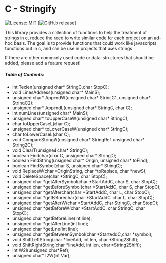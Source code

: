 # C - Stringify

[![License: MIT](https://img.shields.io/badge/License-MIT-blue.svg)](https://opensource.org/licenses/MIT)
[![GitHub release](https://img.shields.io/github/release/barrust/c-utils.svg)]

This library provides a collection of functions to help the treatment of strings in c, reduce the need to write similar code for each project on an ad-hoc basis.  The goal is to provide functions that could work like javascripts functions but in c, and can be use in projects that uses strings

If there are other commonly used code or data-structures that should be added, please add a feature request!

##### Table of Contents:
* int Texlen(unsigned char* StringC,char StopC);
* void LinesAddress(unsigned char* MainS);
* unsigned char* AppendW(unsigned char* StringC1, unsigned char* StringC2);
* unsigned char* AppendL(unsigned char* StringC, char C);
* int numLines(unsigned char* MainS);
* unsigned char* toUpperCaseW(unsigned char* StringC);
* char toUpperCaseL(char C);
* unsigned char* toLowerCaseW(unsigned char* StringC);
* char toLowerCaseL(char C);
* void CompareStringW(unsigned char* StringRef, unsigned char* String2C);
* void ClearT(unsigned char* StringC);
* boolean Findchar(char C, unsigned char* StringC);
* boolean FindString(unsigned char* Origin, unsigned char* toFind);
* boolean FindSymbol(char S, unsigned char* StringC);
* void ReplaceW(char *OriginString, char *toReplace, char *newS);
* void DeleteSpace(char *StringC, char StopC);
* unsigned char *getAfterSymbol(char *StartAddC, char S, char StopC);
* unsigned char *getBeforeSymbol(char *StartAddC, char S, char StopC);
* unsigned char *getAfterchar(char *StartAddC, char L, char StopC);
* unsigned char *getBeforechar(char *StartAddC, char L, char StopC);
* unsigned char *getAfterW(char *StartAddC, char StringC, char StopC);
* unsigned char *getBeforeW(char *StartAddC, char StringC, char StopC);
* unsigned char *getBeforeLine(int line);
* unsigned char *getAfterLine(int line);
* unsigned char *getLine(int line);
* unsigned char *getBetweenSymbol(char *StartAddC,char *symbol);
* void ShiftLeftString(char *lineAdd, int len, char *String2Shift);
* void ShiftRightString(char *lineAdd, int len, char *String2Shift);
* int W2I(unsigned char*Ref);
* unsigned char* I2W(int Var);